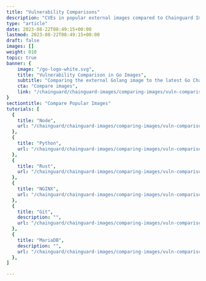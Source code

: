 ```yaml
---
title: "Vulnerability Comparisons"
description: "CVEs in popular external images compared to Chainguard Images"
type: "article"
date: 2023-08-22T08:49:15+00:00
lastmod: 2023-08-22T08:49:15+00:00
draft: false
images: []
weight: 010
topic: true
banner: {
    image: "/go-logo-white.svg",
    title: "Vulnerability Comparison in Go Images",
    subtitle: "Comparing the external Golang image to the latest Go Chainguard Image",
    cta: "Compare images",
    link: "/chainguard/chainguard-images/comparing-images/vuln-comparison/go/"
}
sectiontitle: "Compare Popular Images"
tutorials: [
  {
    title: "Node",
    url: "/chainguard/chainguard-images/comparing-images/vuln-comparison/node/"
  },
  {
    title: "Python",
    url: "/chainguard/chainguard-images/comparing-images/vuln-comparison/python/"
  },
  {
    title: "Rust",
    url: "/chainguard/chainguard-images/comparing-images/vuln-comparison/rust/"
  },
  {
    title: "NGINX",
    url: "/chainguard/chainguard-images/comparing-images/vuln-comparison/nginx/"
  },
  {
    title: "Git",
    description: "",
    url: "/chainguard/chainguard-images/comparing-images/vuln-comparison/git/"
  },
  {
    title: "MariaDB",
    description: "",
    url: "/chainguard/chainguard-images/comparing-images/vuln-comparison/mariadb"
  },
]

---
```

